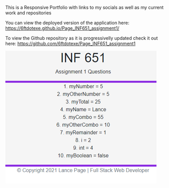 This is a Responsive Portfolio with links to my socials as well as my current work and repositories 

You can view the deployed version of the application here: https://6ftdotexe.github.io/Page_INF651_assignment1/

To view the Github repository as it is progressivelly updated check it out here: https://github.com/6ftdotexe/Page_INF651_assignment1

![Deployed Version Screenshot](./assets/Screenshot.PNG)
